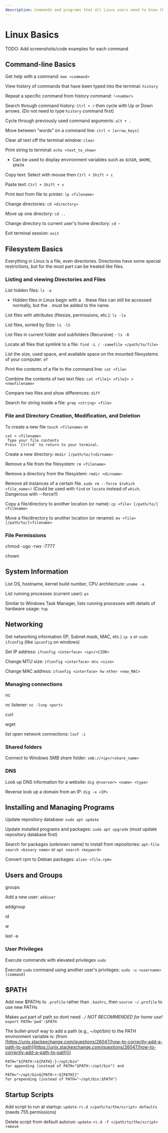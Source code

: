 ```yaml
---
description: Commands and programs that all Linux users need to know (but many don't!)
---
```


# Linux Basics

TODO: Add screenshots/code examples for each command

## Command-line Basics

Get help with a command: `man <command>`

View history of commands that have been typed into the terminal: `history`

Repeat a specific command from history command: `!<number>`

Search through command history: `Ctrl + r` then cycle with Up or Down arrows. (Do not need to type `history` command first)

Cycle through previously used command arguments: `alt + .`

Move between "words" on a command line: `ctrl + [arrow_keys]`

Clear all text off the terminal window: `clear`

Print string to terminal: `echo <text_to_show>`
- Can be used to display environment variables such as `$USER`, `$HOME`, `$PATH`

Copy text: Select with mouse then `Ctrl + Shift + c`

Paste text: `Ctrl + Shift + v`

Print text from file to printer: `lp <filename>`

Change directories: `cd <directory>`

Move up one directory: `cd ..`

Change directory to current user's home directory: `cd ~`

Exit terminal session: `exit`

## Filesystem Basics

Everything in Linux is a file, even directories.  Directories have some special restrictions, but for the most part can be treated like files.

### Listing and viewing Directories and Files

List hidden files: `ls -a`
- Hidden files in Linux begin with a `.` these files can still be accessed normally, but the `.` must be added to the name.

List files with attributes \(filesize, permissions, etc.\): `ls -la`

List files, sorted by Size: `ls -lS`

List files in current folder and subfolders (Recursive) - `ls -R`

Locate all files that symlink to a file: `find -L / -samefile </path/to/file>`

List the size, used space, and available space on the mounted filesystems of your computer: `df`

Print the contents of a file to the command line: `cat <file>`

Combine the contents of two text files: `cat <file1> <file2> > <newfilename>`

Compare two files and show differences: `diff`

Search for string inside a file: `grep <string> <file>`

### File and Directory Creation, Modification, and Deletion

To create a new file `touch <filename>`
or
```
cat > <filename>
 Type your file contents
Press `Ctrl+d` to return to your terminal.
```
Create a new directory: `mkdir [/path/to/]<dirname>`



Remove a file from the filesystem: `rm <filename>`

Remove a directory from the filesystem: `rmdir <dirname>`

Remove all instances of a certain file. `sudo rm --force $(which <file_name>)` (Could be used with `find` or `locate` instead of `which`. Dangerous with --force!!)

Copy a file/directory to another location (or name): `cp <file> [/path/to/]<filename>`

Move a file/directory to another location (or rename): `mv <file> [/path/to/]<filename>`

### File Permissions

chmod
-ugo
-rwx
-7777

chown

## System Information

List OS, hostname, kernel build number, CPU architecture: `uname -a`

List running processes \(current user\): `ps`

Similar to Windows Task Manager, lists running processes with details of hardware usage: `top`



## Networking

Get networking information \(IP, Subnet mask, MAC, etc.\) `ip a` or `sudo ifconfig` \(like `ipconfig` on windows\)

Set IP address: `ifconfig <interface> <ip>/<CIDR>`

Change MTU size: `ifconfig <interface> mtu <size>`

Change MAC address: `ifconfig <interface> hw ether <new_MAC>`

### Managing connections

nc

nc listener: `nc -lvnp <port>`

curl

wget

list open network connections: `lsof -i`

### Shared folders

Connect to Windows SMB share folder: `smb://<ip>/<share_name>`

### DNS

Look up DNS information for a website: `dig @<server> <name> <type>`

Reverse look up a domain from an IP: `dig -x <IP>`

## Installing and Managing Programs

Update repository database: `sudo apt update`

Update installed programs and packages: `sudo apt upgrade` \(must update repository database first\)

Search for packages \(unknown name\) to install from repositories: `apt-file search <binary name>` or `apt search <keyword>`

Convert rpm to Debian packages: `alien <file.rpm>`



## Users and Groups

groups

Add a new user: `adduser`

addgroup

id

w

last -a

### User Privileges

Execute commands with elevated privileges `sudo`

Execute `sudo` command using another user's privileges: `sudo -u <username> [command]`

## $PATH

Add new $PATHs to `.profile` rather than `.bashrc`, then `source ~/.profile` to use new PATHs

Makes `pwd` part of path so dont need `./`  _NOT RECOMMENDED for home use!_  `export PATH='pwd':$PATH`

The bullet-proof way to add a path \(e.g., ~/opt/bin\) to the PATH environment variable is: \(from [https://unix.stackexchange.com/questions/26047/how-to-correctly-add-a-path-to-path](https://unix.stackexchange.com/questions/26047/how-to-correctly-add-a-path-to-path)\)

```text
PATH="${PATH:+${PATH}:}~/opt/bin"
for appending (instead of PATH="$PATH:~/opt/bin") and

PATH="~/opt/bin${PATH:+:${PATH}}"
for prepending (instead of PATH="~/opt/bin:$PATH")
```

## Startup Scripts

Add script to run at startup: `update-rc.d </path/to/the/script> defaults` \(needs 755 permissions\)

Delete script from default autorun: `update-rc.d -f </path/to/the/script> remove`

